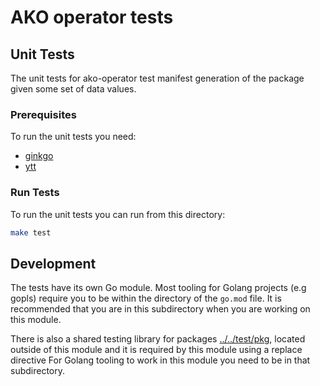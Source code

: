 # AKO operator tests

## Unit Tests

The unit tests for ako-operator test manifest generation of the package given some set
of data values.

### Prerequisites

To run the unit tests you need:

* [ginkgo](https://onsi.github.io/ginkgo/)
* [ytt](https://carvel.dev/ytt/)

### Run Tests

To run the unit tests you can run from this directory:

```bash
make test
```

## Development

The tests have its own Go module. Most tooling for Golang projects (e.g gopls)
require you to be within the directory of the `go.mod` file. It is recommended
that you are in this subdirectory when you are working on this module.

There is also a shared testing library for packages
[../../test/pkg](../../test/pkg), located outside of this module and it is
required by this module using a replace directive For Golang tooling to work in
this module you need to be in that subdirectory.
